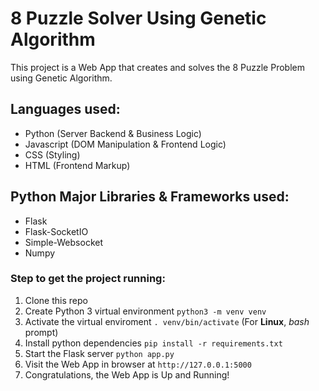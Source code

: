# 8 Puzzle Solver Using **Genetic Algorithm**

This project is a Web App that creates and solves the 8 Puzzle Problem using Genetic Algorithm.

## Languages used:

* Python (Server Backend & Business Logic)
* Javascript (DOM Manipulation & Frontend Logic)
* CSS (Styling)
* HTML (Frontend Markup)

## Python Major Libraries & Frameworks used:

* Flask
* Flask-SocketIO
* Simple-Websocket
* Numpy

### Step to get the project running:

1. Clone this repo
2. Create Python 3 virtual environment
    `python3 -m venv venv`
3. Activate the virtual enviroment
    `. venv/bin/activate` (For **Linux**, *bash* prompt)
4. Install python dependencies
    `pip install -r requirements.txt`
5. Start the Flask server
    `python app.py`
6. Visit the Web App in browser at `http://127.0.0.1:5000`
7. Congratulations, the Web App is Up and Running!
